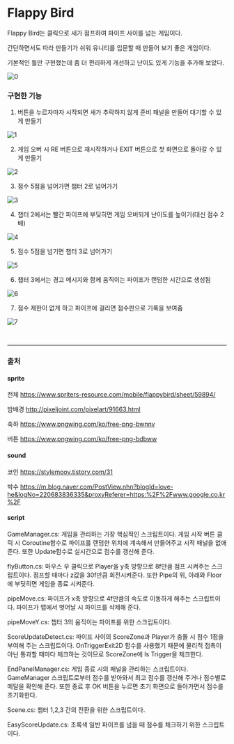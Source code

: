# Flappy Bird

Flappy Bird는 클릭으로 새가 점프하여 파이프 사이를 넘는 게임이다.

간단하면서도 따라 만들기가 쉬워 유니티를 입문할 때 만들어 보기 좋은 게임이다.

기본적인 틀만 구현했는데 좀 더 편리하게 개선하고 난이도 있게 기능을 추가해 보았다.

![0](https://user-images.githubusercontent.com/82012857/176310639-e744ccee-1285-4b66-a87b-fb616403b78d.gif)

<h3>구현한 기능</h3>

1. 버튼을 누르자마자 시작되면 새가 추락하지 않게 준비 패널을 만들어 대기할 수 있게 만들기

![1](https://user-images.githubusercontent.com/82012857/176311180-1e6e2d36-86a4-4b2c-82c5-00a2428e883e.gif)

2. 게임 오버 시 RE 버튼으로 재시작하거나 EXIT 버튼으로 첫 화면으로 돌아갈 수 있게 만들기

![2](https://user-images.githubusercontent.com/82012857/176311289-8b04c062-8fb9-4601-92fd-e968dace46cd.gif)

3. 점수 5점을 넘어가면 챕터 2로 넘어가기

![3](https://user-images.githubusercontent.com/82012857/176311390-a82e28df-ec8a-44cf-8422-48c290488fb3.gif)

4. 챕터 2에서는 빨간 파이프에 부딪히면 게임 오버되게 난이도를 높이기(대신 점수 2배)

![4](https://user-images.githubusercontent.com/82012857/176311478-a4d9a32f-788e-4c04-9d6f-2dec3769c3fd.gif)

5. 점수 5점을 넘기면 챕터 3로 넘어가기

![5](https://user-images.githubusercontent.com/82012857/176311580-66f8bfc6-d937-4f99-a941-d38e6bc4080b.gif)

6. 챕터 3에서는 경고 메시지와 함께 움직이는 파이프가 랜덤한 시간으로 생성됨

![6](https://user-images.githubusercontent.com/82012857/176311679-49feec11-aa7a-4070-83bd-39e4963d3f50.gif)

7. 점수 제한이 없게 하고 파이프에 걸리면 점수판으로 기록을 보여줌

![7](https://user-images.githubusercontent.com/82012857/176311781-9c8bf0f1-dbfe-450a-a442-b57cdc0b357c.gif)

<br><hr>

<h3>출처</h3>

<h4>sprite</h4>

전체 https://www.spriters-resource.com/mobile/flappybird/sheet/59894/

밤배경 http://pixeljoint.com/pixelart/91663.html

축하 https://www.pngwing.com/ko/free-png-bwnnv

버튼 https://www.pngwing.com/ko/free-png-bdbww

<h4>sound</h4>

코인 https://stylemoov.tistory.com/31

박수 https://m.blog.naver.com/PostView.nhn?blogId=love-he&logNo=220683836335&proxyReferer=https:%2F%2Fwww.google.co.kr%2F

<h4>script</h4>

GameManager.cs: 게임을 관리하는 가장 핵심적인 스크립트이다. 게임 시작 버튼 클릭 시 Coroutine함수로 파이프를 랜덤한 위치에 계속해서 만들어주고 시작 패널을 없애준다. 또한 Update함수로 실시간으로 점수를 갱신해 준다.

flyButton.cs: 마우스 우 클릭으로 Player을 y축 방향으로 8f만큼 점프 시켜주는 스크립트이다. 점프할 때마다 z값을 30f만큼 회전시켜준다. 또한 Pipe의 위, 아래와 Floor에 부딪히면 게임을 종료 시켜준다.

pipeMove.cs: 파이프가 x축 방향으로 4f만큼의 속도로 이동하게 해주는 스크립트이다. 파이프가 맵에서 벗어날 시 파이프를 삭제해 준다.

pipeMoveY.cs: 챕터 3의 움직이는 파이프를 위한 스크립트이다.

ScoreUpdateDetect.cs: 파이프 사이의 ScoreZone과 Player가 충돌 시 점수 1점을 부여해 주는 스크립트이다. OnTriggerExit2D 함수를 사용했기 때문에 물리적 접촉이 아닌 통과할 때마다 체크하는 것이므로 ScoreZone에 Is Trigger을 체크한다.

EndPanelManager.cs: 게임 종료 시의 패널을 관리하는 스크립트이다. GameManager 스크립트로부터 점수를 받아와서 최고 점수를 갱신해 주거나 점수별로 메달을 확인해 준다. 또한 종료 후 OK 버튼을 누르면 초기 화면으로 돌아가면서 점수를 초기화한다.

Scene.cs: 챕터 1,2,3 간의 전환을 위한 스크립트이다.

EasyScoreUpdate.cs: 초록색 일반 파이프를 넘을 때 점수를 체크하기 위한 스크립트이다.

